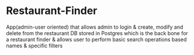 # Restaurant-Finder
App(admin-user oriented) that allows admin to login &amp; create, modify and delete from the restaurant DB stored in Postgres which is the back bone for a restaurant finder &amp; allows user to perform basic search operations based names &amp; specific filters
